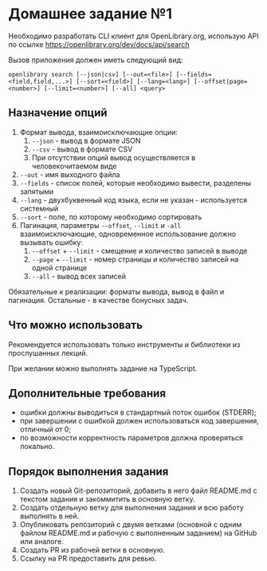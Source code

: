 # Домашнее задание №1

Необходимо разработать CLI клиент для OpenLibrary.org, использую API по ссылке https://openlibrary.org/dev/docs/api/search

Вызов приложения должен иметь следующий вид:

```shell
openlibrary search [--json|csv] [--out=<file>] [--fields=<field,field,...>] [--sort=<field>] [--lang=<lang>] [--offset|page=<number>] [--limit=<number>] [--all] <query>
```

## Назначение опций

1. Формат вывода, взаимоисключающие опции:
   1. `--json` - вывод в формате JSON
   2. `--csv` - вывод в формате CSV
   3. При отсутствии опций вывод осуществляется в человекочитаемом виде
2. `--out` - имя выходного файла
3. `--fields` - список полей, которые необходимо вывести, разделены запятыми
4. `--lang` - двухбуквенный код языка, если не указан - используется системный
5. `--sort` - поле, по которому необходимо сортировать
6. Пагинация, параметры `--offset`, `--limit` и `-all` взаимоисключающие, одновременное использование должно вызывать ошибку:
   1. `--offset` + `--limit` - смещение и количество записей в выводе
   2. `--page` + `--limit` - номер страницы и количество записей на одной странице
   3. `--all` - вывод всех записей

Обязательные к реализации: форматы вывода, вывод в файл и пагинация. Остальные - в качестве бонусных задач.

## Что можно использовать

Рекомендуется использовать только инструменты и библиотеки из прослушанных лекций.

При желании можно выполнять задание на TypeScript.

## Дополнительные требования

* ошибки должны выводиться в стандартный поток ошибок (STDERR);
* при завершении с ошибкой должен использоваться код завершения, отличный от 0;
* по возможности корректность параметров должна проверяться локально.

## Порядок выполнения задания

1. Создать новый Git-репозиторий, добавить в него файл README.md с текстом задания и закоммитить в основную ветку.
2. Создать отдельную ветку для выполнения задания и всю работу выполнять в ней.
3. Опубликовать репозиторий с двумя ветками (основной с одним файлом README.md и рабочую с выполненным заданием) на GitHub или аналоге.
4. Создать PR из рабочей ветки в основную.
5. Ссылку на PR предоставить для ревью.
